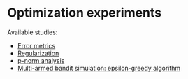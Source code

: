 # **Optimization experiments**

Available studies:

- [Error metrics](https://github.com/matheusomendonca/optimization_experiments/blob/master/ipynb/Optimization_Error_measures.ipynb)
- [Regularization](https://github.com/matheusomendonca/optimization_experiments/blob/master/ipynb/Regularization_Experiment.ipynb)
- [p-norm analysis](https://github.com/matheusomendonca/optimization_experiments/blob/master/ipynb/Lp_Norm_Analysis.ipynb)
- [Multi-armed bandit simulation: epsilon-greedy algorithm](https://github.com/matheusomendonca/optimization_experiments/blob/master/ipynb/Multi_Armed_Bandit-epsilongreedy.ipynb)

